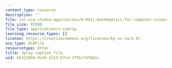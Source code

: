 ```yaml
---
content_type: resource
description: ''
file: /ol-ocw-studio-app/courses/6-042j-mathematics-for-computer-science-fall-2010/653218bb9ce55213b7cd3f91cfdf6b1c_56iFMY8QW2k.vtt
file_size: 85508
file_type: application/x-subrip
learning_resource_types: []
license: https://creativecommons.org/licenses/by-nc-sa/4.0/
ocw_type: OCWFile
resourcetype: Other
title: 3play caption file
uid: 653218bb-9ce5-5213-b7cd-3f91cfdf6b1c
---
```

